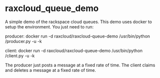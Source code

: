raxcloud_queue_demo
===================

A simple demo of the rackspace cloud queues. This demo uses docker to setup the environment. You just need to run:

producer:
    docker run -d raxcloud/raxcloud-queue-demo /usr/bin/python <home directory>/producer.py -u <username> -k <apikey>

client:
    docker run -d raxcloud/raxcloud-queue-demo /usr/bin/python <home directory>/client.py -u <username> -k <apikey>

The producer just posts a message at a fixed rate of time. The client claims and deletes a message at a fixed rate of time. 
